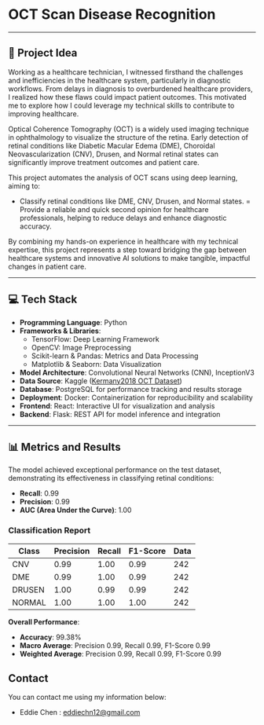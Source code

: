 # OCT Scan Disease Recognition


---

## 🚀 Project Idea

Working as a healthcare technician, I witnessed firsthand the challenges and inefficiencies in the healthcare system, particularly in diagnostic workflows. From delays in diagnosis to overburdened healthcare providers, I realized how these flaws could impact patient outcomes. This motivated me to explore how I could leverage my technical skills to contribute to improving healthcare.

Optical Coherence Tomography (OCT) is a widely used imaging technique in ophthalmology to visualize the structure of the retina. Early detection of retinal conditions like Diabetic Macular Edema (DME), Choroidal Neovascularization (CNV), Drusen, and Normal retinal states can significantly improve treatment outcomes and patient care.

This project automates the analysis of OCT scans using deep learning, aiming to:

- Classify retinal conditions like DME, CNV, Drusen, and Normal states.
= Provide a reliable and quick second opinion for healthcare professionals, helping to reduce delays and enhance diagnostic accuracy.

By combining my hands-on experience in healthcare with my technical expertise, this project represents a step toward bridging the gap between healthcare systems and innovative AI solutions to make tangible, impactful changes in patient care.

---

## 💻 Tech Stack


- **Programming Language**: Python
- **Frameworks & Libraries**: 
  - TensorFlow: Deep Learning Framework  
  - OpenCV: Image Preprocessing  
  - Scikit-learn & Pandas: Metrics and Data Processing  
  - Matplotlib & Seaborn: Data Visualization  
- **Model Architecture**: Convolutional Neural Networks (CNN), InceptionV3  
- **Data Source**: Kaggle ([Kermany2018 OCT Dataset](https://www.kaggle.com/datasets/paultimothymooney/kermany2018))  
- **Database**: PostgreSQL for performance tracking and results storage  
- **Deployment**: Docker: Containerization for reproducibility and scalability  
- **Frontend**: React: Interactive UI for visualization and analysis  
- **Backend**: Flask: REST API for model inference and integration  



---

## 📊 Metrics and Results

The model achieved exceptional performance on the test dataset, demonstrating its effectiveness in classifying retinal conditions:

- **Recall**: 0.99  
- **Precision**: 0.99  
- **AUC (Area Under the Curve)**: 1.00  

### Classification Report

| Class | Precision | Recall | F1-Score | Data |
|-------|-----------|--------|----------|---------|
| CNV    | 0.99      | 1.00   | 0.99     | 242     |
| DME   | 0.99      | 1.00   | 0.99     | 242     |
| DRUSEN    | 1.00      | 0.99   | 0.99     | 242     |
| NORMAL    | 1.00      | 1.00   | 1.00     | 242     |

**Overall Performance**:
- **Accuracy**: 99.38%  
- **Macro Average**: Precision 0.99, Recall 0.99, F1-Score 0.99  
- **Weighted Average**: Precision 0.99, Recall 0.99, F1-Score 0.99  

## Contact 

You can contact me using my information below: 

- Eddie Chen : eddiechn12@gmail.com
